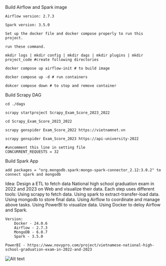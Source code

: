 Build Airflow and Spark image

    Airflow version: 2.7.3

    Spark version: 3.5.0

    Set up the docker file and docker compose properly to run this project.

    run these command.

    mkdir logs | mkdir config | mkdir dags | mkdir plugins | mkdir project_code #create following directories

    docker compose up airflow-init # to build image

    docker compose up -d # run containers

    dokcer compose down # to stop and remove container


Build Scrapy DAG

    cd ./dags

    scrapy startproject Scrapy_Exam_Score_2023_2022

    cd Scrapy_Exam_Score_2023_2022

    scrapy genspider Exam_Score_2022 https://vietnamnet.vn

    scrapy genspider Exam_Score_2023 https://api-university-2022

    #uncomment this line in setting file
    CONCURRENT_REQUESTS = 32

Build Spark App

    add packages = "org.mongodb.spark:mongo-spark-connector_2.12:3.0.2" to connect spark and mongodb

Idea:
    Design a ETL to fetch data National high school graduation exam in 2022 and 2023 on Web and visualize their data.
    Each step uses different tools: 
        Using scrapy to fetch data.
        Using spark to extract-transfer-load data.
        Using mongodb to store final data.
        Using Airflow to coordinate and manage above tasks.
        Using PowerBI to visualize data.
        Using Docker to deloy Airflow and Spark.
    
    Version: 
        Docker - 24.0.6
        Airflow - 2.7.3
        MongoDB - 6.0.7
        Spark - 3.5.0

    PowerBI - https://www.novypro.com/project/vietnamese-national-high-school-graduation-exam-in-2022-and-2023

![Alt text](image.png)